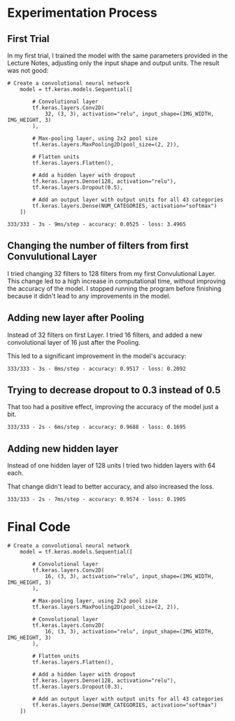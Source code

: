 # Experimentation Process

## First Trial

In my first trial, I trained the model with the same parameters provided in the Lecture Notes, adjusting only the input shape and output units. The result was not good:

```
# Create a convolutional neural network
    model = tf.keras.models.Sequential([

        # Convolutional layer
        tf.keras.layers.Conv2D(
            32, (3, 3), activation="relu", input_shape=(IMG_WIDTH, IMG_HEIGHT, 3)
        ),

        # Max-pooling layer, using 2x2 pool size
        tf.keras.layers.MaxPooling2D(pool_size=(2, 2)),

        # Flatten units
        tf.keras.layers.Flatten(),

        # Add a hidden layer with dropout
        tf.keras.layers.Dense(128, activation="relu"),
        tf.keras.layers.Dropout(0.5),

        # Add an output layer with output units for all 43 categories
        tf.keras.layers.Dense(NUM_CATEGORIES, activation="softmax")
    ])
```

`333/333 - 3s - 9ms/step - accuracy: 0.0525 - loss: 3.4965`

## Changing the number of filters from first Convulutional Layer

I tried changing 32 filters to 128 filters from my first Convulutional Layer. This change led to a high increase in computational time, without improving the accuracy of the model. I stopped running the program before finishing because it didn't lead to any improvements in the model.

## Adding new layer after Pooling

Instead of 32 filters on first Layer. I tried 16 filters, and added a new convolutional layer of 16 just after the Pooling.

This led to a significant improvement in the model's accuracy:

`333/333 - 3s - 8ms/step - accuracy: 0.9517 - loss: 0.2092`

## Trying to decrease dropout to 0.3 instead of 0.5

That too had a positive effect, improving the accuracy of the model just a bit.

`333/333 - 2s - 6ms/step - accuracy: 0.9688 - loss: 0.1695`

## Adding new hidden layer

Instead of one hidden layer of 128 units I tried two hidden layers with 64 each.

That change didn't lead to better accuracy, and also increased the loss. 

`333/333 - 2s - 7ms/step - accuracy: 0.9574 - loss: 0.1905`

# Final Code

```
# Create a convolutional neural network
    model = tf.keras.models.Sequential([

        # Convolutional layer
        tf.keras.layers.Conv2D(
            16, (3, 3), activation="relu", input_shape=(IMG_WIDTH, IMG_HEIGHT, 3)
        ),

        # Max-pooling layer, using 2x2 pool size
        tf.keras.layers.MaxPooling2D(pool_size=(2, 2)),

        # Convolutional layer
        tf.keras.layers.Conv2D(
            16, (3, 3), activation="relu", input_shape=(IMG_WIDTH, IMG_HEIGHT, 3)
        ),

        # Flatten units
        tf.keras.layers.Flatten(),

        # Add a hidden layer with dropout
        tf.keras.layers.Dense(128, activation="relu"),
        tf.keras.layers.Dropout(0.3),

        # Add an output layer with output units for all 43 categories
        tf.keras.layers.Dense(NUM_CATEGORIES, activation="softmax")
    ])
```